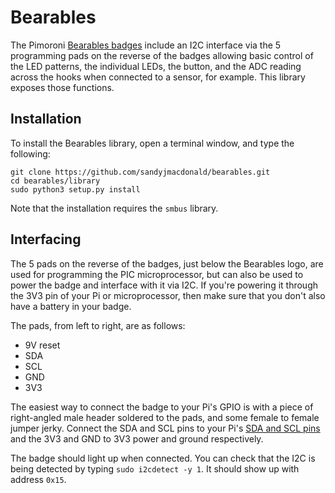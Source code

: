 # Bearables

The Pimoroni [Bearables badges](https://shop.pimoroni.com/collections/bearables) include an I2C interface via the 5 programming pads on the reverse of the badges allowing basic control of the LED patterns, the individual LEDs, the button, and the ADC reading across the hooks when connected to a sensor, for example. This library exposes those functions.

## Installation

To install the Bearables library, open a terminal window, and type the following:

```
git clone https://github.com/sandyjmacdonald/bearables.git
cd bearables/library
sudo python3 setup.py install
```

Note that the installation requires the `smbus` library.

## Interfacing

The 5 pads on the reverse of the badges, just below the Bearables logo, are used for programming the PIC microprocessor, but can also be used to power the badge and interface with it via I2C. If you're powering it through the 3V3 pin of your Pi or microprocessor, then make sure that you don't also have a battery in your badge.

The pads, from left to right, are as follows:

* 9V reset
* SDA
* SCL
* GND
* 3V3

The easiest way to connect the badge to your Pi's GPIO is with a piece of right-angled male header soldered to the pads, and some female to female jumper jerky. Connect the SDA and SCL pins to your Pi's [SDA and SCL pins](https://pinout.xyz/pinout/i2c) and the 3V3 and GND to 3V3 power and ground respectively.

The badge should light up when connected. You can check that the I2C is being detected by typing `sudo i2cdetect -y 1`. It should show up with address `0x15`.
